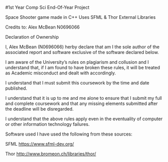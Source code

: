 #1st Year Comp Sci End-Of-Year Project

Space Shooter game made in C++
Uses SFML & Thor External Libraries

Credits to:
Alex McBean
N0696066

Declaration of Ownership 

I, Alex McBean (N0696066) herby declare that am I the sole author of the associated report and software exclusive of the software declared below.

I am aware of the University’s rules on plagiarism and collusion and I understand that, if I am found to have broken these rules, it will be treated as Academic misconduct and dealt with accordingly.

I understand that I must submit this coursework by the time and date published.

I understand that it is up to me and me alone to ensure that I submit my full and complete coursework and that any missing elements submitted after the deadline will be disregarded.

I understand that the above rules apply even in the eventuality of computer or other information technology failures.

Software used
I have used the following from these sources:

SFML
https://www.sfml-dev.org/

Thor
http://www.bromeon.ch/libraries/thor/
